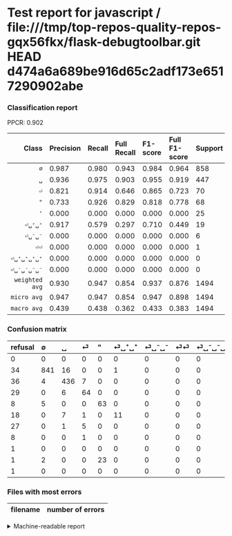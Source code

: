 # Test report for javascript / file:///tmp/top-repos-quality-repos-gqx56fkx/flask-debugtoolbar.git HEAD d474a6a689be916d65c2adf173e6517290902abe

### Classification report

PPCR: 0.902

| Class | Precision | Recall | Full Recall | F1-score | Full F1-score | Support | Full Support | PPCR |
|------:|:----------|:-------|:------------|:---------|:---------|:--------|:-------------|:-----|
| `∅` | 0.987| 0.980| 0.943| 0.984| 0.964| 858| 892| 0.962 |
| `␣` | 0.936| 0.975| 0.903| 0.955| 0.919| 447| 483| 0.925 |
| `⏎` | 0.821| 0.914| 0.646| 0.865| 0.723| 70| 99| 0.707 |
| `"` | 0.733| 0.926| 0.829| 0.818| 0.778| 68| 76| 0.895 |
| `'` | 0.000| 0.000| 0.000| 0.000| 0.000| 25| 26| 0.962 |
| `⏎␣⁺␣⁺` | 0.917| 0.579| 0.297| 0.710| 0.449| 19| 37| 0.514 |
| `⏎␣⁻␣⁻` | 0.000| 0.000| 0.000| 0.000| 0.000| 6| 33| 0.182 |
| `⏎⏎` | 0.000| 0.000| 0.000| 0.000| 0.000| 1| 9| 0.111 |
| `⏎␣⁺␣⁺␣⁺␣⁺` | 0.000| 0.000| 0.000| 0.000| 0.000| 0| 1| 0.000 |
| `⏎␣⁻␣⁻␣⁻␣⁻` | 0.000| 0.000| 0.000| 0.000| 0.000| 0| 1| 0.000 |
| `weighted avg` | 0.930| 0.947| 0.854| 0.937| 0.876| 1494| 1657| 0.902 |
| `micro avg` | 0.947| 0.947| 0.854| 0.947| 0.898| 1494| 1657| 0.902 |
| `macro avg` | 0.439| 0.438| 0.362| 0.433| 0.383| 1494| 1657| 0.902 |

### Confusion matrix

|refusal|  ∅| ␣| ⏎| "| ⏎␣⁺␣⁺| ⏎␣⁻␣⁻| ⏎⏎| ⏎␣⁻␣⁻␣⁻␣⁻| '| ⏎␣⁺␣⁺␣⁺␣⁺| 
|:---|:---|:---|:---|:---|:---|:---|:---|:---|:---|:---|
|0 |0 |0 |0 |0 |0 |0 |0 |0 |0 |0 |
|34 |841 |16 |0 |0 |1 |0 |0 |0 |0 |0 |
|36 |4 |436 |7 |0 |0 |0 |0 |0 |0 |0 |
|29 |0 |6 |64 |0 |0 |0 |0 |0 |0 |0 |
|8 |5 |0 |0 |63 |0 |0 |0 |0 |0 |0 |
|18 |0 |7 |1 |0 |11 |0 |0 |0 |0 |0 |
|27 |0 |1 |5 |0 |0 |0 |0 |0 |0 |0 |
|8 |0 |0 |1 |0 |0 |0 |0 |0 |0 |0 |
|1 |0 |0 |0 |0 |0 |0 |0 |0 |0 |0 |
|1 |2 |0 |0 |23 |0 |0 |0 |0 |0 |0 |
|1 |0 |0 |0 |0 |0 |0 |0 |0 |0 |0 |

### Files with most errors

| filename | number of errors|
|:----:|:-----|

<details>
    <summary>Machine-readable report</summary>
```json
{
  "cl_report": {"\"": {"f1-score": 0.8181818181818182, "precision": 0.7325581395348837, "recall": 0.9264705882352942, "support": 68}, "\u0027": {"f1-score": 0.0, "precision": 0.0, "recall": 0.0, "support": 25}, "macro avg": {"f1-score": 0.43314429330670867, "precision": 0.43924491461888715, "recall": 0.43752816500099734, "support": 1494}, "micro avg": {"f1-score": 0.9471218206157965, "precision": 0.9471218206157965, "recall": 0.9471218206157965, "support": 1494}, "weighted avg": {"f1-score": 0.9374419463793509, "precision": 0.9302625359892028, "recall": 0.9471218206157965, "support": 1494}, "\u2205": {"f1-score": 0.983625730994152, "precision": 0.9870892018779343, "recall": 0.9801864801864801, "support": 858}, "\u23ce": {"f1-score": 0.8648648648648648, "precision": 0.8205128205128205, "recall": 0.9142857142857143, "support": 70}, "\u23ce\u23ce": {"f1-score": 0.0, "precision": 0.0, "recall": 0.0, "support": 1}, "\u23ce\u2423\u207a\u2423\u207a": {"f1-score": 0.7096774193548387, "precision": 0.9166666666666666, "recall": 0.5789473684210527, "support": 19}, "\u23ce\u2423\u207a\u2423\u207a\u2423\u207a\u2423\u207a": {"f1-score": 0.0, "precision": 0.0, "recall": 0.0, "support": 0}, "\u23ce\u2423\u207b\u2423\u207b": {"f1-score": 0.0, "precision": 0.0, "recall": 0.0, "support": 6}, "\u23ce\u2423\u207b\u2423\u207b\u2423\u207b\u2423\u207b": {"f1-score": 0.0, "precision": 0.0, "recall": 0.0, "support": 0}, "\u2423": {"f1-score": 0.955093099671413, "precision": 0.9356223175965666, "recall": 0.9753914988814317, "support": 447}},
  "cl_report_full": {"\"": {"f1-score": 0.7777777777777778, "precision": 0.7325581395348837, "recall": 0.8289473684210527, "support": 76}, "\u0027": {"f1-score": 0.0, "precision": 0.0, "recall": 0.0, "support": 26}, "macro avg": {"f1-score": 0.38332327126646765, "precision": 0.43924491461888715, "recall": 0.36182259356777835, "support": 1657}, "micro avg": {"f1-score": 0.8981275785464933, "precision": 0.9471218206157965, "recall": 0.8539529269764635, "support": 1657}, "weighted avg": {"f1-score": 0.8759299298934118, "precision": 0.9071882932868716, "recall": 0.8539529269764635, "support": 1657}, "\u2205": {"f1-score": 0.9644495412844036, "precision": 0.9870892018779343, "recall": 0.9428251121076233, "support": 892}, "\u23ce": {"f1-score": 0.7231638418079097, "precision": 0.8205128205128205, "recall": 0.6464646464646465, "support": 99}, "\u23ce\u23ce": {"f1-score": 0.0, "precision": 0.0, "recall": 0.0, "support": 9}, "\u23ce\u2423\u207a\u2423\u207a": {"f1-score": 0.4489795918367347, "precision": 0.9166666666666666, "recall": 0.2972972972972973, "support": 37}, "\u23ce\u2423\u207a\u2423\u207a\u2423\u207a\u2423\u207a": {"f1-score": 0.0, "precision": 0.0, "recall": 0.0, "support": 1}, "\u23ce\u2423\u207b\u2423\u207b": {"f1-score": 0.0, "precision": 0.0, "recall": 0.0, "support": 33}, "\u23ce\u2423\u207b\u2423\u207b\u2423\u207b\u2423\u207b": {"f1-score": 0.0, "precision": 0.0, "recall": 0.0, "support": 1}, "\u2423": {"f1-score": 0.9188619599578505, "precision": 0.9356223175965666, "recall": 0.9026915113871635, "support": 483}},
  "ppcr": 0.9016294508147255
}
```
</details>
